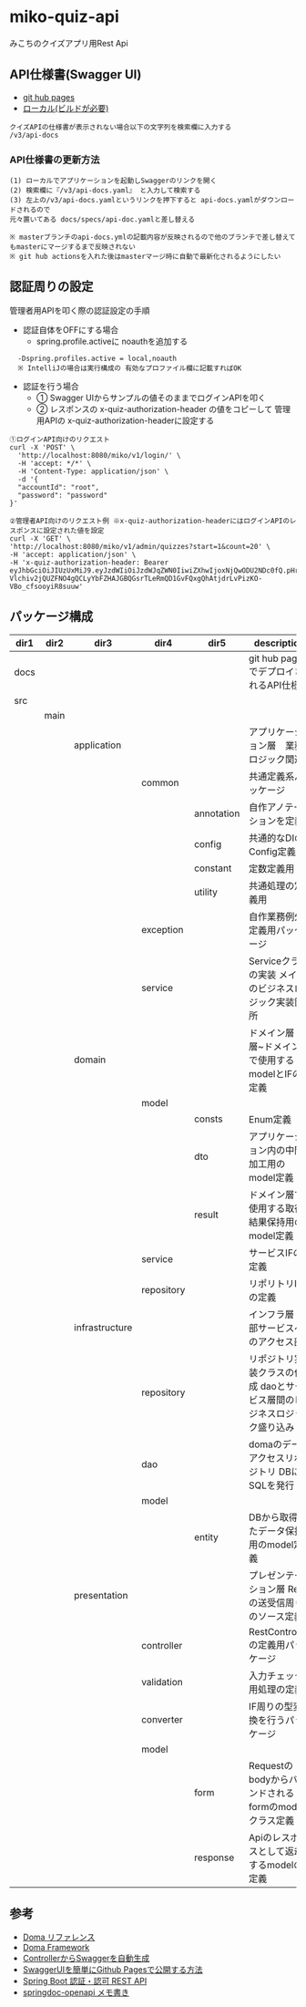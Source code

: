# miko-quiz-api
みこちのクイズアプリ用Rest Api

## API仕様書(Swagger UI)
- [git hub pages](https://dev-fjk.github.io/miko-quiz-api/)
- [ローカル(ビルドが必要)](http://localhost:8080/swagger-ui/index.html?configUrl=/v3/api-docs/swagger-config#/)
~~~
クイズAPIの仕様書が表示されない場合以下の文字列を検索欄に入力する
/v3/api-docs
~~~

### API仕様書の更新方法
~~~
(1) ローカルでアプリケーションを起動しSwaggerのリンクを開く
(2) 検索欄に『/v3/api-docs.yaml』 と入力して検索する
(3) 左上の/v3/api-docs.yamlというリンクを押下すると api-docs.yamlがダウンロードされるので 
元々置いてある docs/specs/api-doc.yamlと差し替える

※ masterブランチのapi-docs.ymlの記載内容が反映されるので他のブランチで差し替えてもmasterにマージするまで反映されない
※ git hub actionsを入れた後はmasterマージ時に自動で最新化されるようにしたい
~~~

## 認証周りの設定
管理者用APIを叩く際の認証設定の手順

- 認証自体をOFFにする場合
    - spring.profile.activeに noauthを追加する
~~~
  -Dspring.profiles.active = local,noauth
  ※ IntelliJの場合は実行構成の 有効なプロファイル欄に記載すればOK
~~~

- 認証を行う場合
    - ① Swagger UIからサンプルの値そのままでログインAPIを叩く
    - ② レスポンスの x-quiz-authorization-header の値をコピーして 管理用APIの x-quiz-authorization-headerに設定する
~~~
①ログインAPI向けのリクエスト
curl -X 'POST' \
  'http://localhost:8080/miko/v1/login/' \
  -H 'accept: */*' \
  -H 'Content-Type: application/json' \
  -d '{
  "accountId": "root",
  "password": "password"
}'

②管理者API向けのリクエスト例 ※x-quiz-authorization-headerにはログインAPIのレスポンスに設定された値を設定
curl -X 'GET' \
'http://localhost:8080/miko/v1/admin/quizzes?start=1&count=20' \
-H 'accept: application/json' \
-H 'x-quiz-authorization-header: Bearer eyJhbGciOiJIUzUxMiJ9.eyJzdWIiOiJzdWJqZWN0IiwiZXhwIjoxNjQwODU2NDc0fQ.pHrBNR-Vlchiv2jQUZFNO4gQCLyYbFZHAJGBQGsrTLeRmQD1GvFQxgQhAtjdrLvPizKO-VBo_cfsooyiR8suuw'
~~~

## パッケージ構成
| dir1 | dir2  | dir3           | dir4       | dir5       | description
|----  |----   |----            |----        |----        | ----
| docs |       |                |            |            | git hub pagesでデプロイされるAPI仕様書
| src  |       |                |            |            |
|      | main  |                |            |            |
|      |       | application    |            |            | アプリケーション層　業務ロジック関連
|      |       |                | common     |            | 共通定義系パッケージ
|      |       |                |            | annotation | 自作アノテーションを定義
|      |       |                |            | config     | 共通的なDIのConfig定義
|      |       |                |            | constant   | 定数定義用
|      |       |                |            | utility    | 共通処理の定義用
|      |       |                | exception  |            | 自作業務例外定義用パッケージ
|      |       |                | service    |            | Serviceクラスの実装 メインのビジネスロジック実装箇所
|      |       | domain         |            |            | ドメイン層 AP層~ドメイン層で使用するmodelとIFの定義
|      |       |                | model      |            |
|      |       |                |            | consts     | Enum定義
|      |       |                |            | dto        | アプリケーション内の中間加工用のmodel定義
|      |       |                |            | result     | ドメイン層で使用する取得結果保持用のmodel定義
|      |       |                | service    |            | サービスIFの定義
|      |       |                | repository |            | リポリトリIFの定義
|      |       | infrastructure |            |            | インフラ層 外部サービスへのアクセス部
|      |       |                | repository |            | リポジトリ実装クラスの作成 daoとサービス層間のビジネスロジック盛り込み
|      |       |                | dao        |            | domaのデータアクセスリポジトリ DBにSQLを発行
|      |       |                | model      |            |
|      |       |                |            | entity     | DBから取得したデータ保持用のmodel定義
|      |       | presentation   |            |            | プレゼンテーション層 Restの送受信周りのソース定義
|      |       |                | controller |            | RestControllerの定義用パッケージ
|      |       |                | validation |            | 入力チェック用処理の定義
|      |       |                | converter  |            | IF周りの型変換を行うパッケージ
|      |       |                | model      |            |
|      |       |                |            | form       | Requestのbodyからバインドされるformのmodelクラス定義
|      |       |                |            | response   | Apiのレスポンスとして返却するmodelの定義

## 参考
- [Doma リファレンス](http://doma.seasar.org/reference/index.html)
- [Doma Framework](https://github.com/domaframework/doma-spring-boot)
- [ControllerからSwaggerを自動生成](https://qiita.com/rhirabay/items/f7527c91b5defc424b9c)
- [SwaggerUIを簡単にGithub Pagesで公開する方法](https://qiita.com/youdays/items/38f15b90402d097fb13e)
- [Spring Boot 認証・認可 REST API](https://b1san-blog.com/post/spring/spring-auth/)
- [springdoc-openapi メモ書き](https://ksby.hatenablog.com/entry/2021/03/25/072126)
